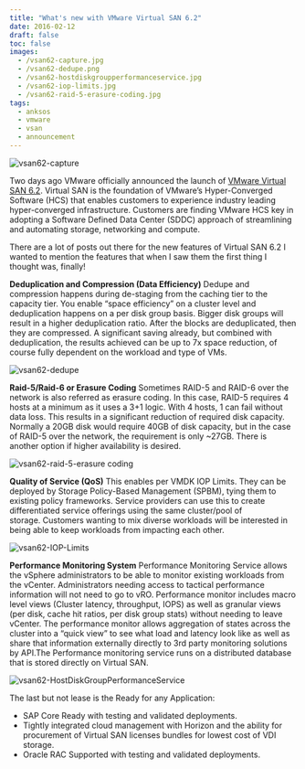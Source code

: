 ```yaml
---
title: "What's new with VMware Virtual SAN 6.2"
date: 2016-02-12
draft: false
toc: false
images:
  - /vsan62-capture.jpg
  - /vsan62-dedupe.png
  - /vsan62-hostdiskgroupperformanceservice.jpg
  - /vsan62-iop-limits.jpg
  - /vsan62-raid-5-erasure-coding.jpg
tags:
  - anksos
  - vmware
  - vsan
  - announcement
---
```


![vsan62-capture](/vsan62-capture.jpg)

Two days ago VMware officially announced the launch of [VMware Virtual SAN 6.2](https://www.vmware.com/products/virtual-san). Virtual SAN is the foundation of VMware’s Hyper-Converged Software (HCS) that enables customers to experience industry leading  hyper-converged infrastructure. Customers are finding VMware HCS key in adopting a Software Defined Data Center (SDDC) approach of streamlining and automating storage, networking and compute.

There are a lot of posts out there for the new features of Virtual SAN 6.2 I wanted to mention the features that when I saw them the first thing I thought was, finally!

**Deduplication and Compression (Data Efficiency)** Dedupe and compression happens during de-staging from the caching tier to the capacity tier. You enable “space efficiency” on a cluster level and deduplication happens on a per disk group basis. Bigger disk groups will result in a higher deduplication ratio. After the blocks are deduplicated, then they are compressed. A significant saving already, but combined with deduplication, the results achieved can be up to 7x space reduction, of course fully dependent on the workload and type of VMs. 

![vsan62-dedupe](/vsan62-dedupe.png)

**Raid-5/Raid-6 or Erasure Coding** Sometimes RAID-5 and RAID-6 over the network is also referred as erasure coding. In this case, RAID-5 requires 4 hosts at a minimum as it uses a 3+1 logic. With 4 hosts, 1 can fail without data loss. This results in a significant reduction of required disk capacity. Normally a 20GB disk would require 40GB of disk capacity, but in the case of RAID-5 over the network, the requirement is only ~27GB. There is another option if higher availability is desired. 

![vsan62-raid-5-erasure coding](/vsan62-raid-5-erasure-coding.jpg)

**Quality of Service (QoS)** This enables per VMDK IOP Limits. They can be deployed by Storage Policy-Based Management (SPBM), tying them to existing policy frameworks. Service providers can use this to create differentiated service offerings using the same cluster/pool of storage. Customers wanting to mix diverse workloads will be interested in being able to keep workloads from impacting each other. 

![vsan62-IOP-Limits](/vsan62-iop-limits.jpg)

**Performance Monitoring System** Performance Monitoring Service allows the vSphere administrators to be able to monitor existing workloads from the vCenter. Administrators needing access to tactical performance information will not need to go to vRO. Performance monitor includes macro level views (Cluster latency, throughput, IOPS) as well as granular views (per disk, cache hit ratios, per disk group stats) without needing to leave vCenter. The performance monitor allows aggregation of states across the cluster into a “quick view” to see what load and latency look like as well as share that information externally directly to 3rd party monitoring solutions by API.The Performance monitoring service runs on a distributed database that is stored directly on Virtual SAN. 

![vsan62-HostDiskGroupPerformanceService](/vsan62-hostdiskgroupperformanceservice.jpg)

The last but not lease is the Ready for any Application:

- SAP Core Ready with testing and validated deployments.
- Tightly integrated cloud management with Horizon and the ability for procurement of Virtual SAN licenses bundles for lowest cost of VDI storage.
- Oracle RAC Supported with testing and validated deployments.
